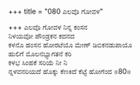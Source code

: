 +++
title = "080 ಎಲವೊ ಗೋವಳ"

+++
ಎಲವೊ ಗೋವಳ ನಿನ್ನ ಕಂಸನ  
ನಿಳಯವೋ ಪೌಂಡ್ರಕನ ಕದನದ  
ಕಳನೊ ಹಂಸನ ಹೋರಟೆಯೊ ಮೇಣ್ ಡಿಬಿಕನಡುಪಾಯೊ  
ಹುಲಿಗೆ ಮೊಲನಭ್ಯಾಗತನೆ ಕರಿ  
ಕಳಭ ಸಿಂಹಕೆ ಸರಿಯೆ ನೀ ನಿ  
ನ್ನಳವನರಿಯದೆ ಹೊಕ್ಕು ಕೆಣಕಿದೆ ಕೆಟ್ಟೆ ಹೋಗೆಂದ     ॥80॥